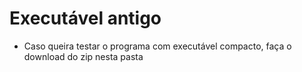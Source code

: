 # Executável antigo
- Caso queira testar o programa com executável compacto, faça o download do zip nesta pasta
